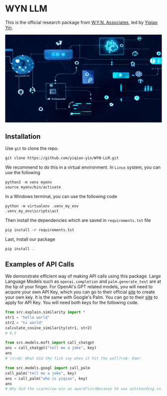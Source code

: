 # WYN LLM

This is the official research package from [W.Y.N. Associates](https://wyn-associates.com/), led by [Yiqiao Yin](https://www.y-yin.io/).

![main](./docs/main.jpg)


## Installation

Use `git` to clone the repo. 

```git
git clone https://github.com/yiqiao-yin/WYN-LLM.git
```

We recommend to do this in a virtual environment. In `Linux` system, you can use the following

```git
python3 -m venv myenv
source myenv/bin/activate
```

In a Windows terminal, you can use the following code

```git
python -m virtualenv .venv_my_env
.venv_my_env\scripts\act
```

Then install the dependencies which are saved in `requirements.txt` file

```git
pip install -r requirements.txt
```

Last, install our package

```git
pip install .
```

## Examples of API Calls

We demonstrate efficient way of making API calls using this package. Large Language Models such as `openai.completion` and `palm.generate_text` are at the tip of your finger. For OpenAI's GPT related models, you will need to acquire your own API Key, which you can go to their official [site](https://platform.openai.com/) to create your own key. It is the same with Google's Palm. You can go to their [site](https://developers.generativeai.google/tutorials/setup) to apply for API Key. You will need both keys for the following code. 

```py
from src.explain.similarity import *
str1 = "hello world"
str2 = "hi world"
calculate_cosine_similarity(str1, str2)
# 0.5
```

```py
from src.models.msft import call_chatgpt
ans = call_chatgpt("tell me a joke", key)
ans
# \n\nQ: What did the fish say when it hit the wall?\nA: Dam!
```

```py
from src.models.googl import call_palm
call_palm("tell me a joke", key)
ans = call_palm("who is yiqiao", key)
ans
# Why did the scarecrow win an award?\n\nBecause he was outstanding in his field!
```